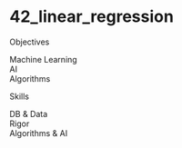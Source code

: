 # 42_linear_regression

Objectives

Machine Learning   
AI   
Algorithms   

Skills

DB & Data   
Rigor   
Algorithms & AI   
